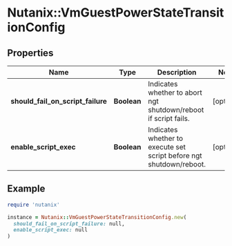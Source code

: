 # Nutanix::VmGuestPowerStateTransitionConfig

## Properties

| Name | Type | Description | Notes |
| ---- | ---- | ----------- | ----- |
| **should_fail_on_script_failure** | **Boolean** | Indicates whether to abort ngt shutdown/reboot if script fails. | [optional] |
| **enable_script_exec** | **Boolean** | Indicates whether to execute set script before ngt shutdown/reboot. | [optional] |

## Example

```ruby
require 'nutanix'

instance = Nutanix::VmGuestPowerStateTransitionConfig.new(
  should_fail_on_script_failure: null,
  enable_script_exec: null
)
```

